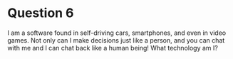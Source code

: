 # Question 6

I am a software found in self-driving cars, smartphones, and even in video games.
Not only can I make decisions just like a person, and you can chat with
me and I can chat back like a human being! What technology am I?
